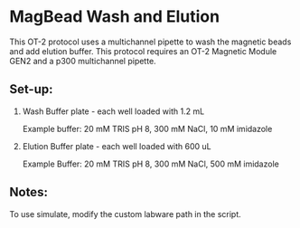 # MagBead Wash and Elution

This OT-2 protocol uses a multichannel pipette to wash the magnetic beads and add elution buffer. This protocol requires an OT-2 Magnetic Module GEN2 and a p300 multichannel pipette.    

## Set-up:

1. Wash Buffer plate - each well loaded with 1.2 mL

    Example buffer: 20 mM TRIS pH 8, 300 mM NaCl, 10 mM imidazole

2. Elution Buffer plate - each well loaded with 600 uL

    Example Buffer: 20 mM TRIS pH 8, 300 mM NaCl, 500 mM imidazole


## Notes:

To use simulate, modify the custom labware path in the script. 